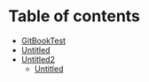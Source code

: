 # Table of contents

* [GitBookTest](README.md)
* [Untitled](untitled.md)
* [Untitled2](untitled2/README.md)
  * [Untitled](untitled2/untitled.md)

